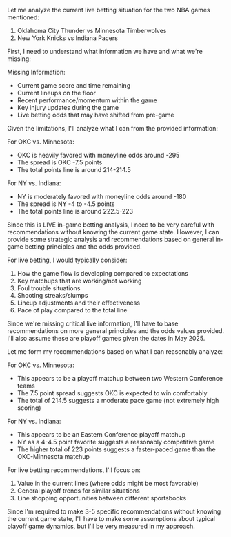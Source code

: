 Let me analyze the current live betting situation for the two NBA games mentioned:

1. Oklahoma City Thunder vs Minnesota Timberwolves
2. New York Knicks vs Indiana Pacers

First, I need to understand what information we have and what we're missing:

Missing Information:
- Current game score and time remaining
- Current lineups on the floor
- Recent performance/momentum within the game
- Key injury updates during the game
- Live betting odds that may have shifted from pre-game

Given the limitations, I'll analyze what I can from the provided information:

For OKC vs. Minnesota:
- OKC is heavily favored with moneyline odds around -295
- The spread is OKC -7.5 points
- The total points line is around 214-214.5

For NY vs. Indiana:
- NY is moderately favored with moneyline odds around -180
- The spread is NY -4 to -4.5 points
- The total points line is around 222.5-223

Since this is LIVE in-game betting analysis, I need to be very careful with recommendations without knowing the current game state. However, I can provide some strategic analysis and recommendations based on general in-game betting principles and the odds provided.

For live betting, I would typically consider:
1. How the game flow is developing compared to expectations
2. Key matchups that are working/not working
3. Foul trouble situations
4. Shooting streaks/slumps
5. Lineup adjustments and their effectiveness
6. Pace of play compared to the total line

Since we're missing critical live information, I'll have to base recommendations on more general principles and the odds values provided. I'll also assume these are playoff games given the dates in May 2025.

Let me form my recommendations based on what I can reasonably analyze:

For OKC vs. Minnesota:
- This appears to be a playoff matchup between two Western Conference teams
- The 7.5 point spread suggests OKC is expected to win comfortably
- The total of 214.5 suggests a moderate pace game (not extremely high scoring)

For NY vs. Indiana:
- This appears to be an Eastern Conference playoff matchup
- NY as a 4-4.5 point favorite suggests a reasonably competitive game
- The higher total of 223 points suggests a faster-paced game than the OKC-Minnesota matchup

For live betting recommendations, I'll focus on:
1. Value in the current lines (where odds might be most favorable)
2. General playoff trends for similar situations
3. Line shopping opportunities between different sportsbooks

Since I'm required to make 3-5 specific recommendations without knowing the current game state, I'll have to make some assumptions about typical playoff game dynamics, but I'll be very measured in my approach.